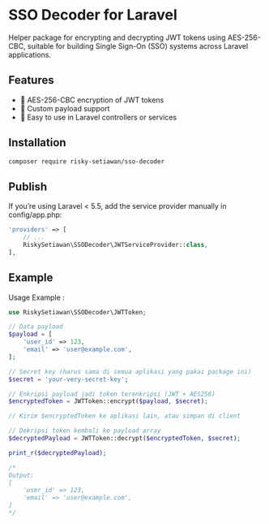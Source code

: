 # SSO Decoder for Laravel

Helper package for encrypting and decrypting JWT tokens using AES-256-CBC, suitable for building Single Sign-On (SSO) systems across Laravel applications.

## Features

- 🔐 AES-256-CBC encryption of JWT tokens
- 🧾 Custom payload support
- 🎯 Easy to use in Laravel controllers or services

## Installation

```bash
composer require risky-setiawan/sso-decoder
```

## Publish

If you’re using Laravel < 5.5, add the service provider manually in config/app.php:

```php
'providers' => [
    // ...
    RiskySetiawan\SSODecoder\JWTServiceProvider::class,
],
```
## Example

Usage Example :
```php
use RiskySetiawan\SSODecoder\JWTToken;

// Data payload
$payload = [
    'user_id' => 123,
    'email' => 'user@example.com',
];

// Secret key (harus sama di semua aplikasi yang pakai package ini)
$secret = 'your-very-secret-key';

// Enkripsi payload jadi token terenkripsi (JWT + AES256)
$encryptedToken = JWTToken::encrypt($payload, $secret);

// Kirim $encryptedToken ke aplikasi lain, atau simpan di client

// Dekripsi token kembali ke payload array
$decryptedPayload = JWTToken::decrypt($encryptedToken, $secret);

print_r($decryptedPayload);

/*
Output:
[
    'user_id' => 123,
    'email' => 'user@example.com',
]
*/
```

